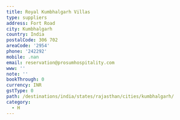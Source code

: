 ```yaml
---
title: Royal Kumbhalgarh Villas
type: suppliers
address: Fort Road
city: Kumbhalgarh
country: India
postalCode: 306 702
areaCode: '2954'
phone: '242292'
mobile: .nan
email: reservation@prosumhospitality.com
www: ''
note: ''
bookThrough: 0
currency: INR
gstType: 0
path: /destinations/india/states/rajasthan/cities/kumbhalgarh/
category:
  - H
---
```


